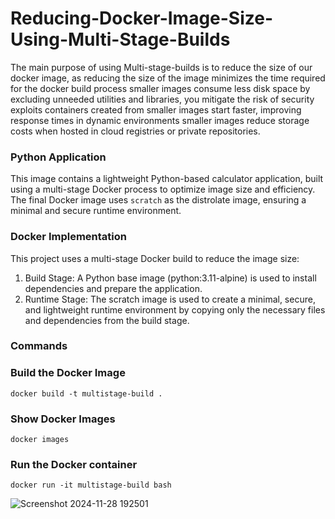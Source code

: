 # Reducing-Docker-Image-Size-Using-Multi-Stage-Builds
 The main purpose of using Multi-stage-builds is to reduce the size of our docker image, as reducing the size of the image minimizes the time required for the docker build process smaller images consume less disk space by excluding unneeded utilities and libraries, you mitigate the risk of security exploits containers created from smaller images start faster, improving response times in dynamic environments smaller images reduce storage costs when hosted in cloud registries or private repositories.

### Python Application
  This image contains a lightweight Python-based calculator application, built using a multi-stage Docker process to optimize image size and efficiency. The final Docker image uses `scratch` as the distrolate image, ensuring a minimal and secure runtime environment.

### Docker Implementation
This project uses a multi-stage Docker build to reduce the image size:
1. Build Stage: A Python base image (python:3.11-alpine) is used to install dependencies and prepare the application.
2. Runtime Stage: The scratch image is used to create a minimal, secure, and lightweight runtime environment by copying only the necessary files and dependencies from the build stage.

### Commands
### Build the Docker Image
```
docker build -t multistage-build .
```
### Show Docker Images
```
docker images
```
### Run the Docker container
```
docker run -it multistage-build bash
```





![Screenshot 2024-11-28 192501](https://github.com/user-attachments/assets/fbbc0045-5be2-467a-8def-b29b11dc9abc)

